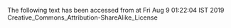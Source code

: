 The following text has been accessed from at Fri Aug 9 01:22:04 IST 2019
Creative_Commons_Attribution-ShareAlike_License
